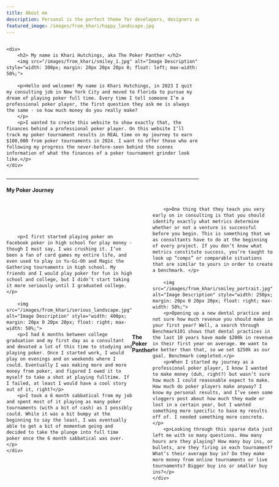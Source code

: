 ```yaml
---
title: About me
description: Personal is the perfect theme for developers, designers and other creatives.
featured_image: /images/from_khari/happy_landscape.jpg
---
```


<div style="display: flex; align-items: center;">

    <div>
        <h2> My name is Khari Hutchings, aka The Poker Panther </h2>
        <img src="/images/from_khari/smiley_1.jpg" alt="Image Description" style="width: 300px; margin: 20px 20px 20px 0; float: left; max-width: 50%;">

        <p>Hello and welcome! My name is Khari Hutchings, in 2023 I quit my consulting job in New York City and moved to Florida to pursue my dream of playing poker full time. Every time I tell someone I’m a professional poker player, the first question they ask me is always the same - so how much money do you really make?
        </p>
        <p>I wanted to create this website to show exactly that, the finances behind a professional poker player. On this website I’ll track my poker tournament results in REAL time on my journey to earn $100,000 from poker tournaments in 2024. I want to offer those who are following my progress the never-before-seen behind the scenes information of what the finances of a poker tournament grinder look like.</p>
    </div>
</div>

---

#### My Poker Journey

<div style="display: flex; align-items: center;">
    <div>

        <p>I first started playing poker on Facebook poker in high school for play money - though I must say, I was crushing it. I’ve been a fan of card games my entire life, and even used to play in Yu-Gi-Oh and Magic the Gathering tournaments in high school. My friends and I would play poker for fun in high school and college, but I didn’t start taking it more seriously until I graduated college.</p>

        <img src="/images/from_khari/serious_landscape.jpg" alt="Image Description" style="width: 400px; margin: 20px 0 20px 20px; float: right; max-width: 50%;">        
        <p>I had 6 months between college graduation and my first day as a consultant and devoted a lot of this time to studying and playing poker. Once I started work, I would play on evenings and on weekends where I could. Eventually I was making more and more money from poker, and figured I owed it to myself to take a shot at playing fulltime. If I failed, at least I would have a cool story out of it, right?</p>
        <p>I took a 6 month sabbatical from my job and spent most of it playing as many poker tournaments (with a bit of cash) as I possibly could. While it was a bit bumpy at the beginning to say the least, I was eventually able to get a bit of momentum going and decided to take the plunge into full time poker once the 6 month sabbatical was over.</p>
    </div>

</div>

---
#### The Poker Panther

<div style="display: flex; align-items: center;">
    <div>

        <p>One thing that they teach you very early on in consulting is that you should identify exactly what metrics determine whether or not a venture is successful before you begin. This is something that we as consultants have to do at the beginning of every project. If you don’t know what metrics constitute success, you’re taught to look up “comps” or comparable situations that are similar to yours in order to create a benchmark. </p>

        <img src="/images/from_khari/smiley_portrait.jpg" alt="Image Description" style="width: 250px; margin: 20px 0 20px 20px; float: right; max-width: 50%;">      
        <p>Opening up a new dental practice and not sure how much revenue you should make in your first year? Well, a search through Benchmark101 shows that dental practices in the last 10 years have made $200k in revenue in their first year on average. We want to be better than that, so we set $250k as our goal. Benchmark completed.</p>
        <p>When I started my journey as a professional poker player, I know I wanted to make money (duh, right?) but wasn’t sure how much I could reasonable expect to make. How much do poker players make anyway? I know my personal results, and I’ve seen some vloggers post about how much they made or lost in a certain year, but I wanted something more specific to base my results off of. I needed something more concrete.</p>
        <p>Looking through this sparse data just left me with so many questions. How many hours are they playing? How many buy ins, or bullets, are they firing in each tournament? What’s their average buy in? Do they make more money from online tournaments or live tournaments? Bigger buy ins or smaller buy ins?</p>
    </div>

</div>






   





